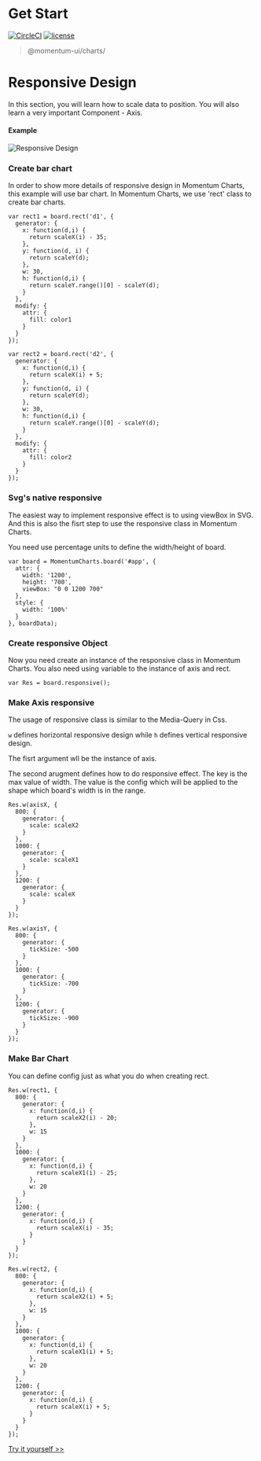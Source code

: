 # Get Start

[![CircleCI](https://img.shields.io/circleci/project/github/momentum-design/momentum-ui/master.svg)](https://circleci.com/gh/momentum-design/momentum-ui/)
[![license](https://img.shields.io/github/license/momentum-design/momentum-ui.svg?color=blueviolet)](https://github.com/momentum-design/momentum-ui/blob/master/charts/LICENSE)

> @momentum-ui/charts/

# Responsive Design

In this section, you will learn how to scale data to position. You will also learn a very important Component - Axis.

#### Example

![Responsive Design](https://screenshot.codepen.io/3315115.gOOZRrj.small.20bb896d-af73-480d-9bba-e1b78fecf666.png)

### Create bar chart

In order to show more details of responsive design in Momentum Charts, this example will use bar chart. In Momentum Charts, we use 'rect' class to create bar charts.


```
var rect1 = board.rect('d1', {
  generator: {
    x: function(d,i) {
      return scaleX(i) - 35;
    },
    y: function(d, i) {
      return scaleY(d);
    },
    w: 30,
    h: function(d,i) {
      return scaleY.range()[0] - scaleY(d);
    }
  },
  modify: {
    attr: {
      fill: color1
    }
  }
});

var rect2 = board.rect('d2', {
  generator: {
    x: function(d,i) {
      return scaleX(i) + 5;
    },
    y: function(d, i) {
      return scaleY(d);
    },
    w: 30,
    h: function(d,i) {
      return scaleY.range()[0] - scaleY(d);
    }
  },
  modify: {
    attr: {
      fill: color2
    }
  }
});

```

### Svg's native responsive

The easiest way to implement responsive effect is to using viewBox in SVG. And this is also the fisrt step to use the responsive class in Momentum Charts.

You need use percentage units to define the width/height of board.

```
var board = MomentumCharts.board('#app', {
  attr: {
    width: '1200',
    height: '700',
    viewBox: "0 0 1200 700"
  },
  style: {
    width: '100%'
  }
}, boardData);
```

### Create responsive Object

Now you need create an instance of the responsive class in Momentum Charts. You also need using variable to the instance of axis and rect.

```
var Res = board.responsive();
```

### Make Axis responsive

The usage of responsive class is similar to the Media-Query in Css.

```w``` defines horizontal responsive design while ```h``` defines vertical responsive design. 

The fisrt argument wll be the instance of axis.

The second arugment defines how to do responsive effect. The key is the max value of width. The value is the config which will be applied to the shape which board's width is in the range.

```
Res.w(axisX, {
  800: {
    generator: {
      scale: scaleX2
    }
  },
  1000: {
    generator: {
      scale: scaleX1
    }
  },
  1200: {
    generator: {
      scale: scaleX
    }
  }
});

Res.w(axisY, {
  800: {
    generator: {
      tickSize: -500
    }
  },
  1000: {
    generator: {
      tickSize: -700
    }
  },
  1200: {
    generator: {
      tickSize: -900
    }
  }
});
```

### Make Bar Chart

You can define config just as what you do when creating rect.

```
Res.w(rect1, {
  800: {
    generator: {
      x: function(d,i) {
        return scaleX2(i) - 20;
      },
      w: 15
    }
  },
  1000: {
    generator: {
      x: function(d,i) {
        return scaleX1(i) - 25;
      },
      w: 20
    }
  },
  1200: {
    generator: {
      x: function(d,i) {
        return scaleX(i) - 35;
      }
    }
  }
});

Res.w(rect2, {
  800: {
    generator: {
      x: function(d,i) {
        return scaleX2(i) + 5;
      },
      w: 15
    }
  },
  1000: {
    generator: {
      x: function(d,i) {
        return scaleX1(i) + 5;
      },
      w: 20
    }
  },
  1200: {
    generator: {
      x: function(d,i) {
        return scaleX(i) + 5;
      }
    }
  }
});
```

[Try it yourself >>](https://codepen.io/arthusliang/pen/gOOZRrj)
